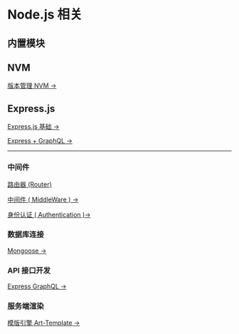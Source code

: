 # Node.js 相关

## 内置模块

## NVM

[版本管理 NVM →](./NVM.md)

## Express.js

[Express.js 基础 →](./Expressjs/Express.md)

[Express + GraphQL →](./Expressjs/Express+GraphQL.md)

---


### 中间件

[路由器 (Router)](./Expressjs/Express-router.md)

[中间件 ( MiddleWare ) →](./Expressjs/Express-middleware.md)

[身份认证 ( Authentication )→](./Expressjs/Express-Authentication.md)

### 数据库连接

[Mongoose →]()

### API 接口开发

[Express GraphQL →](./Expressjs/Express+GraphQL.md)

### 服务端渲染

[模版引擎 Art-Template →]()
